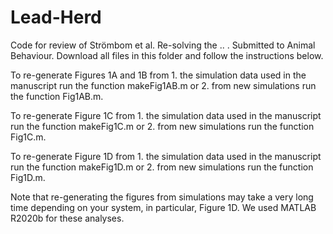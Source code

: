 # Lead-Herd
Code for review of Strömbom et al. Re-solving the .. . Submitted to Animal Behaviour. Download all files in this folder and follow the instructions below.


To re-generate Figures 1A and 1B from 1. the simulation data used in the manuscript run the function makeFig1AB.m or 2. from new simulations run the function Fig1AB.m.


To re-generate Figure 1C from 1. the simulation data used in the manuscript run the function makeFig1C.m or 2. from new simulations run the function Fig1C.m.


To re-generate Figure 1D from 1. the simulation data used in the manuscript run the function makeFig1D.m or 2. from new simulations run the function Fig1D.m.


Note that re-generating the figures from simulations may take a very long time depending on your system, in particular, Figure 1D. We used MATLAB R2020b for these analyses.
